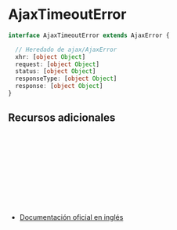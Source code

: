 # AjaxTimeoutError

```typescript
interface AjaxTimeoutError extends AjaxError {

  // Heredado de ajax/AjaxError
  xhr: [object Object]
  request: [object Object]
  status: [object Object]
  responseType: [object Object]
  response: [object Object]
}
```

## Recursos adicionales

<a target="_blank" href="https://github.com/ReactiveX/rxjs/blob/6.5.5/src/internal/observable/dom/AjaxObservable.ts#L551-L550">
<svg>
  <use xlink:href="/assets/icons/source.svg#source-code"></use>
</svg>
</a>
</div>

- <a target="_blank" href="https://rxjs.dev/api/ajax/AjaxTimeoutError">Documentación oficial en inglés</a>
